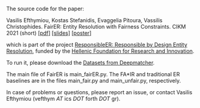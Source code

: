 The source code for the paper: 

Vasilis Efthymiou, Kostas Stefanidis, Evaggelia Pitoura, Vassilis Christophides. FairER: Entity Resolution with Fairness Constraints. CIKM 2021 (short) [[pdf]](https://github.com/vefthym/fairER/blob/main/CIKM2021short_fairER_CR.pdf) [[slides]](https://github.com/vefthym/fairER/blob/main/FairER-slides.pdf) [[poster]](https://github.com/vefthym/fairER/blob/main/FairER_poster.pdf)

which is part of the project <a href="https://isl.ics.forth.gr/ResponsibleER/">ResponsibleER: Responsible by Design Entity Resolution</a>, 
funded by the <a href="https://www.elidek.gr/en/homepage/">Hellenic Foundation for Research and Innovation</a>.

To run it, please download the <a href="https://github.com/anhaidgroup/deepmatcher/blob/master/Datasets.md">Datasets from Deepmatcher</a>.

The main file of FairER is main_fairER.py. The FA*IR and traditional ER baselines are in the files main_fair.py and main_unfair.py, respectively. 

In case of problems or questions, please report an issue, or contact Vasilis Efthymiou (vefthym _AT_ ics _DOT_ forth _DOT_ gr).
